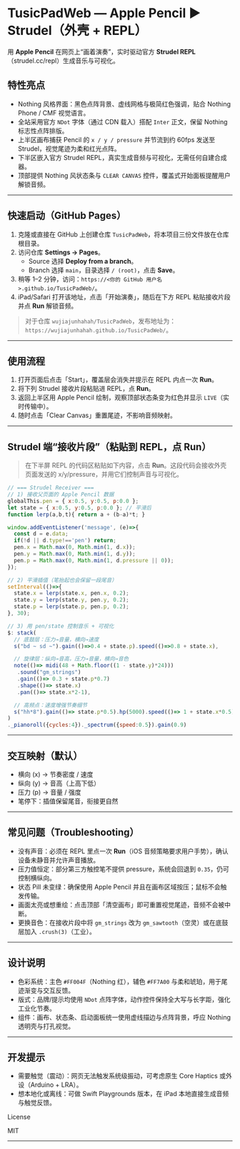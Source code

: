 # TusicPadWeb — Apple Pencil ▶︎ Strudel（外壳 + REPL）

用 **Apple Pencil** 在网页上“画着演奏”，实时驱动官方 **Strudel REPL**（strudel.cc/repl）生成音乐与可视化。

## 特性亮点
- Nothing 风格界面：黑色点阵背景、虚线网格与极简红色强调，贴合 Nothing Phone / CMF 视觉语言。
- 全站采用官方 `NDot` 字体（通过 CDN 载入）搭配 `Inter` 正文，保留 Nothing 标志性点阵排版。
- 上半区画布捕获 Pencil 的 `x / y / pressure` 并节流到约 60fps 发送至 Strudel，视觉尾迹为柔和红光点阵。
- 下半区嵌入官方 Strudel REPL，真实生成音频与可视化，无需任何自建合成器。
- 顶部提供 Nothing 风状态条与 `CLEAR CANVAS` 控件，覆盖式开始面板提醒用户解锁音频。

---

## 快速启动（GitHub Pages）
1. 克隆或直接在 GitHub 上创建仓库 `TusicPadWeb`，将本项目三份文件放在仓库根目录。
2. 访问仓库 **Settings → Pages**。
   - Source 选择 **Deploy from a branch**。
   - Branch 选择 `main`，目录选择 `/ (root)`，点击 **Save**。
3. 稍等 1–2 分钟，访问：`https://<你的 GitHub 用户名>.github.io/TusicPadWeb/`。
4. iPad/Safari 打开该地址，点击「开始演奏」，随后在下方 REPL 粘贴接收片段并点 **Run** 解锁音频。

> 对于仓库 `wujiajunhahah/TusicPadWeb`，发布地址为：`https://wujiajunhahah.github.io/TusicPadWeb/`。

---

## 使用流程
1. 打开页面后点击「Start」，覆盖层会消失并提示在 REPL 内点一次 **Run**。
2. 将下列 Strudel 接收片段粘贴进 REPL，点 **Run**。
3. 返回上半区用 Apple Pencil 绘制，观察顶部状态条变为红色并显示 `LIVE`（实时传输中）。
4. 随时点击「Clear Canvas」重置尾迹，不影响音频映射。

---

## Strudel 端“接收片段”（粘贴到 REPL，点 Run）
> 在下半屏 REPL 的代码区粘贴如下内容，点击 **Run**。这段代码会接收外壳页面发送的 x/y/pressure，并用它们控制声音与可视化。

```js
// === Strudel Receiver ===
// 1) 接收父页面的 Apple Pencil 数据
globalThis.pen = { x:0.5, y:0.5, p:0.0 };
let state = { x:0.5, y:0.5, p:0.0 }; // 平滑后
function lerp(a,b,t){ return a + (b-a)*t; }

window.addEventListener('message', (e)=>{
  const d = e.data;
  if(!d || d.type!=='pen') return;
  pen.x = Math.max(0, Math.min(1, d.x));
  pen.y = Math.max(0, Math.min(1, d.y));
  pen.p = Math.max(0, Math.min(1, d.pressure || 0));
});

// 2) 平滑插值（笔抬起也会保留一段尾音）
setInterval(()=>{
  state.x = lerp(state.x, pen.x, 0.2);
  state.y = lerp(state.y, pen.y, 0.2);
  state.p = lerp(state.p, pen.p, 0.2);
}, 30);

// 3) 用 pen/state 控制音乐 + 可视化
$: stack(
  // 底鼓层：压力→音量，横向→速度
  s("bd ~ sd ~").gain(()=>0.4 + state.p).speed(()=>0.8 + state.x),

  // 旋律层：纵向→音高，压力→音量，横向→音色
  note(()=> midi(48 + Math.floor((1 - state.y)*24)))
   .sound("gm_strings")
   .gain(()=> 0.3 + state.p*0.7)
   .shape(()=> state.x)
   .pan(()=> state.x*2-1),

  // 高频点：速度增强节奏细节
  s("hh*8").gain(()=> state.p*0.5).hp(5000).speed(()=> 1 + state.x*0.5)
)
._pianoroll({cycles:4})._spectrum({speed:0.5}).gain(0.9)
```

---

## 交互映射（默认）
- 横向 (x) → 节奏密度 / 速度
- 纵向 (y) → 音高（上高下低）
- 压力 (p) → 音量 / 强度
- 笔停下：插值保留尾音，衔接更自然

---

## 常见问题（Troubleshooting）
- 没有声音：必须在 REPL 里点一次 **Run**（iOS 音频策略要求用户手势），确认设备未静音并允许声音播放。
- 压力值恒定：部分第三方触控笔不提供 pressure，系统会回退到 `0.35`，仍可控制横纵向。
- 状态 Pill 未变绿：确保使用 Apple Pencil 并且在画布区域按压；鼠标不会触发传输。
- 画面太亮或想重绘：点击顶部「清空画布」即可重置视觉尾迹，音频不会被中断。
- 更换音色：在接收片段中将 `gm_strings` 改为 `gm_sawtooth`（空灵）或在底鼓层加入 `.crush(3)`（工业）。

---

## 设计说明
- 色彩系统：主色 `#FF004F`（Nothing 红），辅色 `#FF7A00` 与柔和琥珀，用于尾迹渐变与交互反馈。
- 版式：品牌/提示均使用 `NDot` 点阵字体，动作控件保持全大写与长字距，强化工业化节奏。
- 组件：画布、状态条、启动面板统一使用虚线描边与点阵背景，呼应 Nothing 透明壳与打孔视觉。

---

## 开发提示
- 需要触觉（震动）：网页无法触发系统级振动，可考虑原生 Core Haptics 或外设（Arduino + LRA）。
- 想本地化或离线：可做 Swift Playgrounds 版本，在 iPad 本地直接生成音频与触觉反馈。

License

MIT

---
